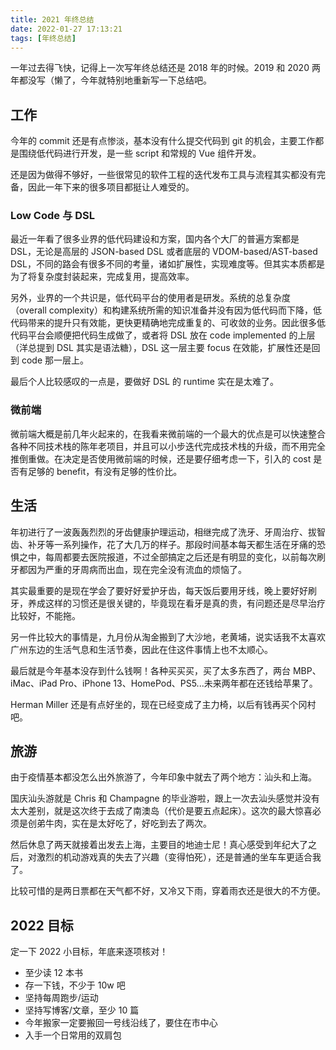 ```yaml
---
title: 2021 年终总结
date: 2022-01-27 17:13:21
tags: [年终总结]
---
```


一年过去得飞快，记得上一次写年终总结还是 2018 年的时候。2019 和 2020 两年都没写（懒了，今年就特别地重新写一下总结吧。

<!-- more -->

## 工作

今年的 commit 还是有点惨淡，基本没有什么提交代码到 git 的机会，主要工作都是围绕低代码进行开发，是一些 script 和常规的 Vue 组件开发。

还是因为做得不够好，一些很常见的软件工程的迭代发布工具与流程其实都没有完备，因此一年下来的很多项目都挺让人难受的。

### Low Code 与 DSL

最近一年看了很多业界的低代码建设和方案，国内各个大厂的普遍方案都是 DSL，无论是高层的 JSON-based DSL 或者底层的 VDOM-based/AST-based DSL，不同的路会有很多不同的考量，诸如扩展性，实现难度等。但其实本质都是为了将复杂度封装起来，完成复用，提高效率。

另外，业界的一个共识是，低代码平台的使用者是研发。系统的总复杂度（overall complexity）和构建系统所需的知识准备并没有因为低代码而下降，低代码带来的提升只有效能，更快更精确地完成重复的、可收敛的业务。因此很多低代码平台会顺便把代码生成做了，或者将 DSL 放在 code implemented 的上层（洋总提到 DSL 其实是语法糖），DSL 这一层主要 focus 在效能，扩展性还是回到 code 那一层上。

最后个人比较感叹的一点是，要做好 DSL 的 runtime 实在是太难了。

### 微前端

微前端大概是前几年火起来的，在我看来微前端的一个最大的优点是可以快速整合各种不同技术栈的陈年老项目，并且可以小步迭代完成技术栈的升级，而不用完全推倒重做。在决定是否使用微前端的时候，还是要仔细考虑一下，引入的 cost 是否有足够的 benefit，有没有足够的性价比。

## 生活

年初进行了一波轰轰烈烈的牙齿健康护理运动，相继完成了洗牙、牙周治疗、拔智齿、补牙等一系列操作，花了大几万的样子。那段时间基本每天都生活在牙痛的恐惧之中，每周都要去医院报道，不过全部搞定之后还是有明显的变化，以前每次刷牙都因为严重的牙周病而出血，现在完全没有流血的烦恼了。

其实最重要的是现在学会了要好好爱护牙齿，每天饭后要用牙线，晚上要好好刷牙，养成这样的习惯还是很关键的，毕竟现在看牙是真的贵，有问题还是尽早治疗比较好，不能拖。

另一件比较大的事情是，九月份从淘金搬到了大沙地，老黄埔，说实话我不太喜欢广州东边的生活气息和生活节奏，因此在住这件事情上也不太顺心。

最后就是今年基本没存到什么钱啊！各种买买买，买了太多东西了，两台 MBP、iMac、iPad Pro、iPhone 13、HomePod、PS5...未来两年都在还钱给苹果了。

Herman Miller 还是有点好坐的，现在已经变成了主力椅，以后有钱再买个冈村吧。

## 旅游

由于疫情基本都没怎么出外旅游了，今年印象中就去了两个地方：汕头和上海。

国庆汕头游就是 Chris 和 Champagne 的毕业游啦，跟上一次去汕头感觉并没有太大差别，就是这次终于去成了南澳岛（代价是要五点起床）。这次的最大惊喜必须是创弟牛肉，实在是太好吃了，好吃到去了两次。

然后休息了两天就接着出发去上海，主要目的地迪士尼！真心感受到年纪大了之后，对激烈的机动游戏真的失去了兴趣（变得怕死），还是普通的坐车车更适合我了。

比较可惜的是两日票都在天气都不好，又冷又下雨，穿着雨衣还是很大的不方便。

## 2022 目标

定一下 2022 小目标，年底来逐项核对！

- 至少读 12 本书
- 存一下钱，不少于 10w 吧
- 坚持每周跑步/运动
- 坚持写博客/文章，至少 10 篇
- 今年搬家一定要搬回一号线沿线了，要住在市中心
- 入手一个日常用的双肩包
